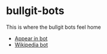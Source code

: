 # bullgit-bots
This is where the bullgit bots feel home

- [Appear in bot](https://github.com/bullgit/bullgit-bots/tree/master/gitter/appearin-bot)
- [Wikipedia bot](https://github.com/bullgit/bullgit-bots/tree/master/gitter/wikibot)
